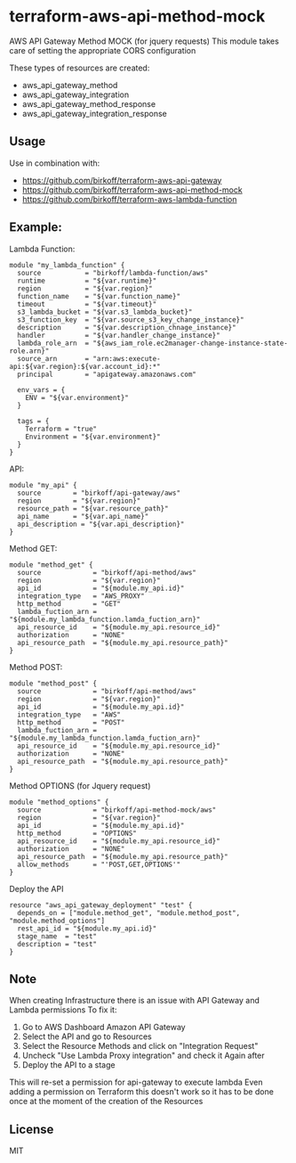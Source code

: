 # terraform-aws-api-method-mock
AWS API Gateway Method MOCK (for jquery requests)
This module takes care of setting the appropriate CORS configuration

These types of resources are created:
- aws_api_gateway_method
- aws_api_gateway_integration
- aws_api_gateway_method_response
- aws_api_gateway_integration_response

Usage
-------
Use in combination with:
- https://github.com/birkoff/terraform-aws-api-gateway
- https://github.com/birkoff/terraform-aws-api-method-mock
- https://github.com/birkoff/terraform-aws-lambda-function


Example:
---

Lambda Function:
```
module "my_lambda_function" {
  source           = "birkoff/lambda-function/aws"
  runtime          = "${var.runtime}"
  region           = "${var.region}"
  function_name    = "${var.function_name}"
  timeout          = "${var.timeout}"
  s3_lambda_bucket = "${var.s3_lambda_bucket}"
  s3_function_key  = "${var.source_s3_key_change_instance}"
  description      = "${var.description_chnage_instance}"
  handler          = "${var.handler_change_instance}"
  lambda_role_arn  = "${aws_iam_role.ec2manager-change-instance-state-role.arn}"
  source_arn       = "arn:aws:execute-api:${var.region}:${var.account_id}:*"
  principal        = "apigateway.amazonaws.com"

  env_vars = {
    ENV = "${var.environment}"
  }

  tags = {
    Terraform = "true"
    Environment = "${var.environment}"
  }
}

```

API:

```
module "my_api" {
  source        = "birkoff/api-gateway/aws"
  region        = "${var.region}"
  resource_path = "${var.resource_path}"
  api_name      = "${var.api_name}"
  api_description = "${var.api_description}"
}
```

Method GET:

````
module "method_get" {
  source             = "birkoff/api-method/aws"
  region             = "${var.region}"
  api_id             = "${module.my_api.id}"
  integration_type   = "AWS_PROXY"
  http_method        = "GET"
  lambda_fuction_arn = "${module.my_lambda_function.lamda_fuction_arn}"
  api_resource_id    = "${module.my_api.resource_id}"
  authorization      = "NONE"
  api_resource_path  = "${module.my_api.resource_path}"
}
````

Method POST:

```
module "method_post" {
  source             = "birkoff/api-method/aws"
  region             = "${var.region}"
  api_id             = "${module.my_api.id}"
  integration_type   = "AWS"
  http_method        = "POST"
  lambda_fuction_arn = "${module.my_lambda_function.lamda_fuction_arn}"
  api_resource_id    = "${module.my_api.resource_id}"
  authorization      = "NONE"
  api_resource_path  = "${module.my_api.resource_path}"
}
```


Method OPTIONS (for Jquery request)

````
module "method_options" {
  source             = "birkoff/api-method-mock/aws"
  region             = "${var.region}"
  api_id             = "${module.my_api.id}"
  http_method        = "OPTIONS"
  api_resource_id    = "${module.my_api.resource_id}"
  authorization      = "NONE"
  api_resource_path  = "${module.my_api.resource_path}"
  allow_methods      = "'POST,GET,OPTIONS'"
}
````

Deploy the API

```
resource "aws_api_gateway_deployment" "test" {
  depends_on = ["module.method_get", "module.method_post", "module.method_options"]
  rest_api_id = "${module.my_api.id}"
  stage_name  = "test"
  description = "test"
}
```


Note
---
When creating Infrastructure there is an issue with API Gateway and Lambda permissions
To fix it:

1. Go to AWS Dashboard Amazon API Gateway
2. Select the API and go to Resources
3. Select the Resource Methods and click on "Integration Request"
4. Uncheck "Use Lambda Proxy integration" and check it Again after
5. Deploy the API to a stage

This will re-set a permission for api-gateway to execute lambda
Even adding a permission on Terraform this doesn't work so it has to be done once at the moment of the creation of the Resources


License
-------
MIT
